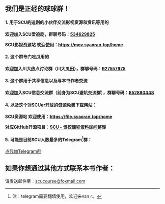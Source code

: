## 我们是正经的球球群！

#### 1. 用于SCU的追剧的小伙伴交流影视资源和资讯等用的
**欢迎加入SCU爱追剧，群聊号码：[534629825](https://jq.qq.com/?_wv=1027&k=5LRsWp7)**

**SCU影视资源站 欢迎使用：https://mov.syaoran.top/home**

#### 2. 这个群专门吃瓜用的
**欢迎加入川大热点讨论群（川大瓜田），群聊号码：[927557675](https://jq.qq.com/?_wv=1027&k=5P9sSx0)**

#### 3. 这个群用于共享信息以及与本书作者交流
**欢迎加入SCU信息交流群（前身为SCU避坑交流群），群聊号码：[852880448](https://jq.qq.com/?_wv=1027&k=5LRGtKV)**

#### 4. 以及这个对SCUer开放的资源免费下载网站：
**SCU资源站 欢迎使用：https://file.syaoran.top/home**

**对应GitHub开源项目：[SCU - 贵校课程资料民间整理](https://github.com/syaoranwe/SCU-Course)**

#### 5. 可能是目前SCU人数最多的Telegram[^1]群：

[点我加Telegram群](https://t.me/joinchat/DRLfkQ79gFyUgw989Wl8Hw)

[^1]: 注：telegram需要翻墙使用，欢迎来van♂。


## 如果你想通过其他方式联系本书作者：
请发送邮件至：[scucourse@foxmail.com](mailto:scucourse@foxmail.com)
